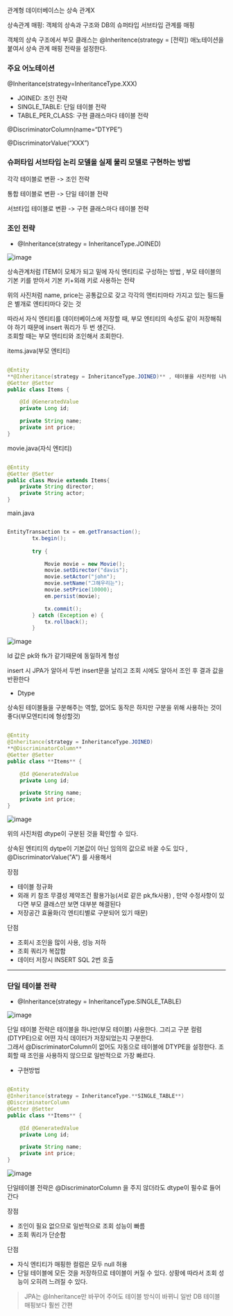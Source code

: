 관계형 데이터베이스는 상속 관계X

상속관계 매핑: 객체의 상속과 구조와 DB의 슈퍼타입 서브타입 관계를 매핑

객체의 상속 구조에서 부모 클래스는 @Inheritence(strategy = [전략]) 애노테이션을 붙여서 상속 관계 매핑 전략을 설정한다.

### 주요 어노테이션

@Inheritance(strategy=InheritanceType.XXX) 
* JOINED: 조인 전략
* SINGLE_TABLE: 단일 테이블 전략
* TABLE_PER_CLASS: 구현 클래스마다 테이블 전략

@DiscriminatorColumn(name=“DTYPE”) 

@DiscriminatorValue(“XXX”)

### 슈퍼타입 서브타입 논리 모델을 실제 물리 모델로 구현하는 방법

각각 테이블로 변환 -> 조인 전략

통합 테이블로 변환 -> 단일 테이블 전략

서브타입 테이블로 변환 -> 구현 클래스마다 테이블 전략

### 조인 전략

- @Inheritance(strategy = InheritanceType.JOINED)

![image](https://user-images.githubusercontent.com/78454649/153139152-8cdd7f8b-ade0-47ab-b48c-d44cdcd1e3e3.png)

상속관계처럼 ITEM이 모체가 되고 밑에 자식 엔티티로 구성하는 방법 , 부모 테이블의 기본 키를 받아서 기본 키+외래 키로 사용하는 전략

위의 사진처럼 name, price는 공통값으로 갖고 각각의 엔티티마타 가지고 있는 필드들은 별개로 엔티티마다 갖는 것

따라서 자식 엔티티를 데이터베이스에 저장할 때, 부모 엔티티의 속성도 같이 저장해줘야 하기 때문에 insert 쿼리가 두 번 생긴다. <br/>
조회할 때는 부모 엔티티와 조인해서 조회한다.

items.java(부모 엔티티)

```java

@Entity
**@Inheritance(strategy = InheritanceType.JOINED)** , 테이블을 사진처럼 나눠주는 역할(이 어노테이션이 없다면 단일테이블 전략으로 한 테이블에 형성)
@Getter @Setter
public class Items {

    @Id @GeneratedValue
    private Long id;

    private String name;
    private int price;
}

```

movie.java(자식 엔티티)

```java

@Entity
@Getter @Setter
public class Movie extends Items{
    private String director;
    private String actor;
}

```

main.java

```java

EntityTransaction tx = em.getTransaction();
        tx.begin();
        
        try {

            Movie movie = new Movie();
            movie.setDirector("davis");
            movie.setActor("john");
            movie.setName("그해우리는");
            movie.setPrice(10000);
            em.persist(movie);

            tx.commit();
        } catch (Exception e) {
            tx.rollback();
        }

```
![image](https://user-images.githubusercontent.com/78454649/153142715-71e511e2-1e9e-4a23-ba42-73d95f9c797c.png)

Id 값은 pk와 fk가 같기때문에 동일하게 형성

insert 시 JPA가 알아서 두번 insert문을 날리고 조회 시에도 알아서 조인 후 결과 값을 반환한다


- Dtype

상속된 테이블들을 구분해주는 역할, 없어도 동작은 하지만 구분을 위해 사용하는 것이 좋다(부모엔티티에 형성할것)

```java

@Entity
@Inheritance(strategy = InheritanceType.JOINED)
**@DiscriminatorColumn**
@Getter @Setter
public class **Items** {

    @Id @GeneratedValue
    private Long id;

    private String name;
    private int price;
}

```

![image](https://user-images.githubusercontent.com/78454649/153145057-ddc8c257-5552-4f8d-81f0-6992a0c8bf02.png)

위의 사진처럼 dtype이 구분된 것을 확인할 수 있다.

상속된 엔티티의 dytpe이 기본값이 아닌 임의의 값으로 바꿀 수도 있다 , @DiscriminatorValue("A") 를 사용해서


장점
* 테이블 정규화
* 외래 키 참조 무결성 제약조건 활용가능(서로 같은 pk,fk사용) , 만약 수정사항이 있다면 부모 클래스만 보면 대부분 해결된다
* 저장공간 효율화(각 엔티티별로 구분되어 있기 때문)

 단점
* 조회시 조인을 많이 사용, 성능 저하
* 조회 쿼리가 복잡함
* 데이터 저장시 INSERT SQL 2번 호출


---

### 단일 테이블 전략

- @Inheritance(strategy = InheritanceType.SINGLE_TABLE)

![image](https://user-images.githubusercontent.com/78454649/153139408-46eecfeb-1316-458a-b441-c821a7783a53.png)

단일 테이블 전략은 테이블을 하나만(부모 테이블) 사용한다. 그리고 구분 컬럼(DTYPE)으로 어떤 자식 데이터가 저장되었는지 구분한다. <br/>
그래서 @DiscriminatorColumn이 없어도 자동으로 테이블에 DTYPE을 설정한다. 
조회할 때 조인을 사용하지 않으므로 일반적으로 가장 빠르다. <br/>

- 구현방법

```java

@Entity
@Inheritance(strategy = InheritanceType.**SINGLE_TABLE**)
@DiscriminatorColumn
@Getter @Setter
public class **Items** {

    @Id @GeneratedValue
    private Long id;

    private String name;
    private int price;
}


```

![image](https://user-images.githubusercontent.com/78454649/153145653-d678396c-5bd7-4ba5-803e-eeca8021d1b5.png)

단일테이블 전략은 @DiscriminatorColumn 을 주지 않더라도 dtype이 필수로 들어간다


장점
* 조인이 필요 없으므로 일반적으로 조회 성능이 빠름
* 조회 쿼리가 단순함

단점
* 자식 엔티티가 매핑한 컬럼은 모두 null 허용
* 단일 테이블에 모든 것을 저장하므로 테이블이 커질 수 있다. 상황에 따라서 조회 성능이 오히려 느려질 수 있다.

> JPA는 @Inheritance만 바꾸어 주어도 테이블 방식이 바뀌니 일반 DB 테이블 매핑보다 훨씬 간편










